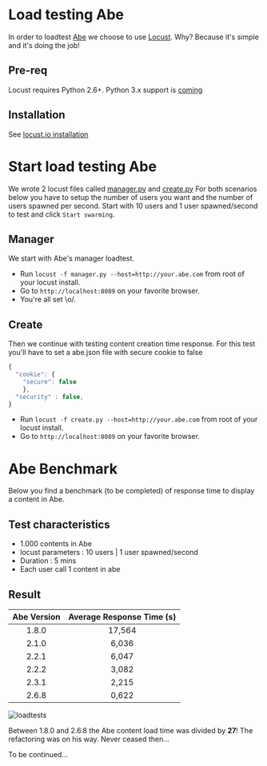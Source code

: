 # Load testing Abe

In order to loadtest [Abe](https://github.com/abecms/abecms) we choose to use [Locust](http://locust.io/).
Why? Because it's simple and it's doing the job!

## Pre-req

Locust requires Python 2.6+. Python 3.x support is [coming](https://twitter.com/locustio/status/801736746727784448)

## Installation

See [locust.io installation](http://docs.locust.io/en/latest/installation.html)

# Start load testing Abe

We wrote 2 locust files called [manager.py](./manager.py) and [create.py](./create.py)
For both scenarios below you have to setup the number of users you want and the number of users spawned per second.
Start with 10 users and 1 user spawned/second to test and click `Start swarming`.

## Manager

We start with Abe's manager loadtest. 

- Run `locust -f manager.py --host=http://your.abe.com` from root of your locust install.
- Go to `http://localhost:8089` on your favorite browser.
- You're all set \o/.

## Create

Then we continue with testing content creation time response.
For this test you'll have to set a abe.json file with secure cookie to false

```javascript
{
  "cookie": {
    "secure": false
    },
  "security" : false,
}
```

- Run `locust -f create.py --host=http://your.abe.com` from root of your locust install.
- Go to `http://localhost:8089` on your favorite browser.

# Abe Benchmark

Below you find a benchmark (to be completed) of response time to display a content in Abe.

## Test characteristics

- 1.000 contents in Abe
- locust parameters : 10 users | 1 user spawned/second
- Duration : 5 mins
- Each user call 1 content in abe

## Result

| Abe Version   | Average Response Time (s)|
|:-------------:|:------------------------:|
| 1.8.0         |17,564                    |
| 2.1.0         |6,036                     |
| 2.2.1         |6,047                     |
| 2.2.2         |3,082                     |
| 2.3.1         |2,215                     |
| 2.6.8         |0,622                     |

![loadtests](https://raw.githubusercontent.com/abecms/abecms/master/tests/loadtests/LoadTests.png)

Between 1.8.0 and 2.6.8 the Abe content load time was divided by **27**! The refactoring was on his way. Never ceased then...

To be continued...
